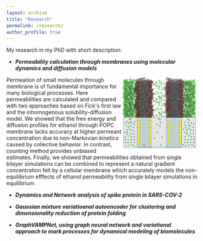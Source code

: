```yaml
---
layout: archive
title: "Research"
permalink: /research/
author_profile: true
---
```


My research in my PhD with short description:

- ***Permeability calculation through membranes using molecular dynamics and diffusion models***

<img align='right' width='200' src='../images/proj1.png'/> Permeation of small molecules through membrane is of fundamental importance for many biological processes. Here permeabilities are calculated and compared with two approaches based on Fick's first law and the inhomogenous solubility-diffusion model. We showed that the free energy and diffusion profiles for ethanol through POPC membrane lacks accuracy at higher permeant concentration due to non-Markovian kinetics caused by collective behavior. In contrast, counting method provides unbiased estimates. Finally, we showed that permeabilities obtained from single bilayer simulations can be combined to represent a natural gradient concentration felt by a cellular membrane which accurately models the non-equilibrium efffects of ethanol permeability from single bilayer simulations in equilibrium. 



- ***Dynamics and Network analysis of spike protein in SARS-COV-2***



- ***Gaussian mixture variatioanal autoencoder for clustering and dimensionality reduction of protein folding***


- ***GraphVAMPNet, using graph neural network and variational approach to mark processes for dynamical modeling of biomolecules***

